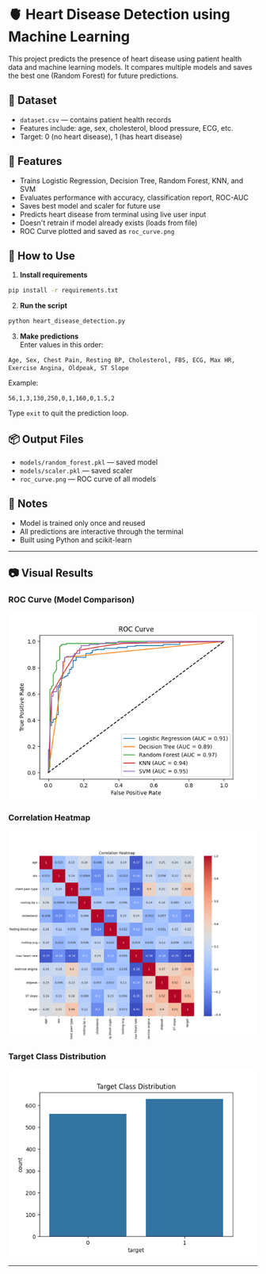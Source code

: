 # 🫀 Heart Disease Detection using Machine Learning

This project predicts the presence of heart disease using patient health data and machine learning models. It compares multiple models and saves the best one (Random Forest) for future predictions.

## 📁 Dataset

- `dataset.csv` — contains patient health records
- Features include: age, sex, cholesterol, blood pressure, ECG, etc.
- Target: 0 (no heart disease), 1 (has heart disease)

## 🚀 Features

- Trains Logistic Regression, Decision Tree, Random Forest, KNN, and SVM
- Evaluates performance with accuracy, classification report, ROC-AUC
- Saves best model and scaler for future use
- Predicts heart disease from terminal using live user input
- Doesn't retrain if model already exists (loads from file)
- ROC Curve plotted and saved as `roc_curve.png`

## 🧪 How to Use

1. **Install requirements**  
```bash
pip install -r requirements.txt
```

2. **Run the script**  
```bash
python heart_disease_detection.py
```

3. **Make predictions**  
Enter values in this order:
```
Age, Sex, Chest Pain, Resting BP, Cholesterol, FBS, ECG, Max HR, Exercise Angina, Oldpeak, ST Slope
```

Example:
```
56,1,3,130,250,0,1,160,0,1.5,2
```

Type `exit` to quit the prediction loop.

## 📦 Output Files

- `models/random_forest.pkl` — saved model
- `models/scaler.pkl` — saved scaler
- `roc_curve.png` — ROC curve of all models

## 📌 Notes

- Model is trained only once and reused
- All predictions are interactive through the terminal
- Built using Python and scikit-learn

---

## 📷 Visual Results

### ROC Curve (Model Comparison)
![ROC Curve](roc_curve.png)

### Correlation Heatmap
![Correlation Heatmap](correlation_heatmap.png)

### Target Class Distribution
![Target Distribution](target_distribution.png)

---
